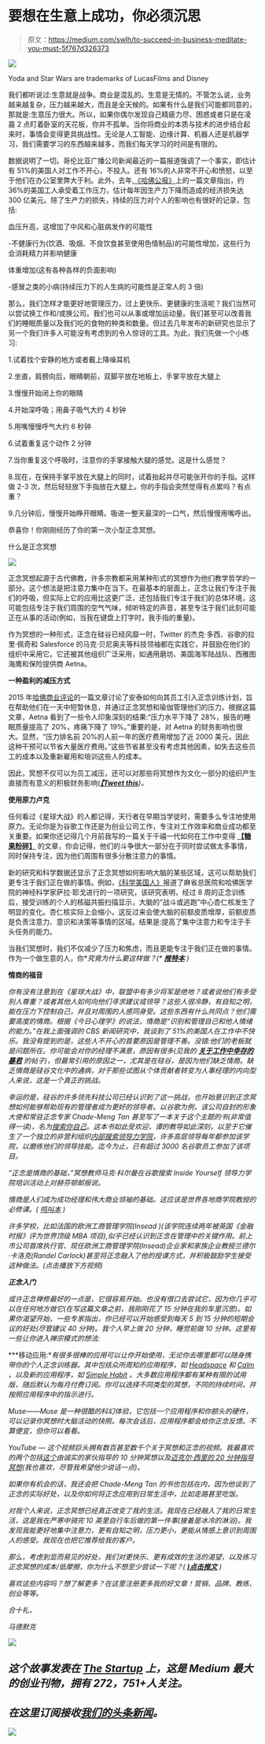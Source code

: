 # 要想在生意上成功，你必须沉思

> 原文：<https://medium.com/swlh/to-succeed-in-business-meditate-you-must-5f767d326373>

![](img/4968d419512f78bdacad6094315349bd.png)

Yoda and Star Wars are trademarks of LucasFilms and Disney

我们都听说过:生意就是战争。商业是混乱的。生意是无情的。不管怎么说，业务越来越复杂，压力越来越大，而且是全天候的。如果有什么是我们可能都同意的，那就是:生意压力很大。所以，如果你偶尔发现自己精疲力尽、困惑或者只是在凌晨 2 点盯着卧室的天花板，你并不孤单。当你将商业的本质与技术的进步结合起来时，事情会变得更具挑战性。无论是人工智能、边缘计算、机器人还是机器学习，我们需要学习的东西越来越多，而我们每天学习的时间是有限的。

数据说明了一切。哥伦比亚广播公司新闻最近的一篇报道强调了一个事实，即估计有 51%的美国人对工作不开心，不投入。还有 16%的人非常不开心和愤怒，以至于他们在办公室里弊大于利。此外，去年,[《哈佛公报》](https://news.harvard.edu/gazette/story/2016/07/the-high-price-of-workplace-stress/)上的一篇文章指出，约 36%的美国工人承受着工作压力，估计每年因生产力下降而造成的经济损失达 300 亿美元。除了生产力的损失，持续的压力对个人的影响也有很好的记录，包括:

血压升高，这增加了中风和心脏病发作的可能性

-不健康行为(饮酒、吸烟、不良饮食甚至使用色情制品)的可能性增加，这些行为会消耗精力并影响健康

体重增加(这有各种各样的负面影响)

-感冒之类的小病(持续压力下的人生病的可能性是正常人的 3 倍)

那么，我们怎样才能更好地管理压力，过上更快乐、更健康的生活呢？我们当然可以尝试换工作和/或换公司。我们也可以从事或增加运动量。我们甚至可以改善我们的睡眠质量以及我们吃的食物的种类和数量。但过去几年发布的新研究也显示了另一个我们许多人可能没有考虑到的令人惊讶的工具。为此，我们先做一个小练习:

1.试着找个安静的地方或者戴上降噪耳机

2.坐直，肩膀向后，眼睛朝前，双脚平放在地板上，手掌平放在大腿上

3.慢慢开始闭上你的眼睛

4.开始深呼吸；用鼻子吸气大约 4 秒钟

5.用嘴慢慢呼气大约 6 秒钟

6.试着重复这个动作 2 分钟

7.当你重复这个呼吸时，注意你的手掌接触大腿的感觉。这是什么感觉？

8.现在，在保持手掌平放在大腿上的同时，试着抬起并尽可能张开你的手指。这样做 2-3 次，然后轻轻放下手指放在大腿上。你的手指会突然觉得有点累吗？有点重？

9.几分钟后，慢慢开始睁开眼睛。吸进一整天最深的一口气，然后慢慢用嘴呼出。

恭喜你！你刚刚经历了你的第一次小型正念冥想。

什么是正念冥想

![](img/3b423ebee916bb60125fe33d405bb4fa.png)

正念冥想起源于古代佛教，许多宗教都采用某种形式的冥想作为他们教学哲学的一部分。这个想法是把注意力集中在当下。在最基本的层面上，正念让我们专注于我们的呼吸，但实际上它的应用比这更广泛，还包括我们专注于我们的总体环境，这可能包括专注于我们周围的空气气味，倾听特定的声音，甚至专注于我们此刻可能正在从事的活动(例如，当我在键盘上打字时，我手指的重量)。

作为冥想的一种形式，正念在硅谷已经风靡一时，Twitter 的杰克·多西、谷歌的拉里·佩奇和 Salesforce 的马克·贝尼奥夫等科技领袖都在实践它，并鼓励在他们的组织中采用它。它还被其他组织广泛采用，如通用磨坊、美国海军陆战队、西雅图海鹰和保险提供商 Aetna。

**一种盈利的减压方式**

2015 年[哈佛商业评论](https://hbr.org/2015/12/the-busier-you-are-the-more-you-need-mindfulness)的一篇文章讨论了安泰如何向其员工引入正念训练计划，旨在帮助他们在一天中短暂休息，并通过正念冥想和瑜伽管理他们的压力。根据这篇文章，Aetna 看到了一些令人印象深刻的结果:“压力水平下降了 28%，报告的睡眠质量提高了 20%，疼痛下降了 19%。”重要的是，对 Aetna 的财务影响也很大。显然，“压力排名前 20%的人前一年的医疗费用增加了近 2000 美元，因此这种干预可以节省大量医疗费用。”这些节省甚至没有考虑其他因素，如失去这些员工的成本以及重新雇用和培训这些人的成本。

因此，冥想不仅可以为员工减压，还可以对那些将冥想作为文化一部分的组织产生直接而有意义的积极财务影响([***【Tweet this***](https://ctt.ec/MPz9J)*)。*

**使用原力卢克**

任何看过《星球大战》的人都记得，天行者在早期当学徒时，需要多么专注地使用原力。无论你是为谷歌工作还是为创业公司工作，专注对工作效率和商业成功都至关重要。如果你还记得几个月前我写的一篇关于千禧一代如何在工作中变得 [**【糖果粉碎】**](https://www.madmork.com/single-post/2017/10/02/How-to-Survive-being-Candy-Crushed-at-Work) 的文章，你会记得，他们的斗争很大一部分在于同时尝试做太多事情，同时保持专注，因为他们周围有很多分散注意力的事情。

新的研究和科学数据还显示了正念冥想如何影响大脑的某些区域，这可以帮助我们更专注于我们正在做的事情。例如，[《科学美国人》](https://blogs.scientificamerican.com/guest-blog/what-does-mindfulness-meditation-do-to-your-brain/)报道了麻省总医院和哈佛医学院的神经科学家萨拉·耶戈进行的一项研究，该研究表明，经过 8 周的正念训练后，接受训练的个人的核磁共振扫描显示，大脑的“战斗或逃跑”中心杏仁核发生了明显的变化。杏仁核实际上会缩小，这反过来会使大脑的前额皮质增厚，前额皮质是负责注意力、意识和决策等事情的区域。结果是:提高了集中注意力和专注于手头任务的能力。

当我们冥想时，我们不仅减少了压力和焦虑，而且更能专注于我们正在做的事情。作为一个做生意的人，你**究竟为什么要这样做？(* [***推特本***](https://ctt.ec/TYia7) *)**

****情商的福音****

*你有没有注意到在《星球大战》中，联盟中有多少将军是绝地？或者说他们有多受别人尊重？或者其他人如何向他们寻求建议或领导？这些人很冷静，有自知之明，能在压力下控制自己，并且对周围的人感同身受。这些东西有什么共同点？他们需要高度的情商。根据《今日心理学》的说法，情商是“识别和管理自己和他人情绪的能力。”在我上面强调的 CBS 新闻研究中，我谈到了 51%的美国人在工作中不快乐。我没有提到的是，这些人不开心的首要原因是管理不善。没错:他们的老板就是问题所在。你可能会对你的经理不满意，原因有很多(见我的 [**关于工作中幸存的暴君**](https://www.madmork.com/single-post/2017/11/11/Surviving-a-Tyrant) 的帖子)，但最常引用的原因之一，尤其是在硅谷，是因为他们缺乏情商。缺乏情商是硅谷文化中的通病，对于那些试图从个体贡献者转变为人事经理的内向型人来说，这是一个真正的挑战。*

*幸运的是，硅谷的许多领先科技公司已经认识到了这一挑战，也开始意识到正念冥想如何能够帮助现有的管理者成为更好的领导者。以谷歌为例，该公司自封的形象大使和常驻正念专家 Chade-Meng Tan 甚至写了一本关于这个主题的书(非常值得一读)，名为[搜索你自己](https://www.amazon.com/Search-Inside-Yourself-Unexpected-Achieving/dp/0062116932/ref=sr_1_1?ie=UTF8&qid=1512513288&sr=8-1&keywords=search+inside+yourself+book)。这本书如此受欢迎，谭的教导如此深刻，以至于它催生了一个独立的非营利组织[内部搜索领导力学院](https://siyli.org/)，许多高层领导每年都参加该学院，以磨练他们的领导技能。迄今为止，已有超过 3000 名谷歌员工参加了该项目。*

*“正念是情商的基础，”冥想教师马克·科尔曼在谷歌搜索 Inside Yourself 领导力学院培训活动上对赫芬顿邮报说。*

*情商是人们成为成功经理和伟大商业领袖的基础。这应该是世界各地商学院教授的必修课。( [*鸣叫本*](https://ctt.ec/bDWca) *)**

*许多学校，比如法国的欧洲工商管理学院(Insead )(该学院连续两年被英国《金融时报》评为世界顶级 MBA 项目),似乎已经认识到正念在管理中的关键作用。前上市公司首席执行官、现任欧洲工商管理学院(Insead)企业家和家族企业教授兰德尔·卡洛克(Randel Carlock)甚至将正念融入了他的授课方式，并积极鼓励学生接受这种做法。(点击播放下方视频)*

***正念入门***

*或许正念禅修最好的一点是，它很容易开始。也没有借口去尝试它，因为你几乎可以在任何地方做它(在写这篇文章之前，我刚刚花了 15 分钟在我的车里沉思)。如果你渴望开始，一些专家指出，你已经可以开始感受到每天 5 到 15 分钟的短期会议的好处(尽管建议 40 分钟)。我个人早上做 20 分钟，睡觉前做 10 分钟。这里有一些让你进入禅宗模式的想法:*

***移动应用:**有很多很棒的应用可以让你开始使用，无论你去哪里都可以随身携带你的个人正念训练器。其中包括众所周知的应用程序，如 [Headspace](https://www.headspace.com/) 和 [Calm](https://www.calm.com/) ，以及新的应用程序，如 [Simple Habit](https://www.simplehabit.com/) 。大多数应用程序都有某种有限的试用版，随后默认为每月付费订阅。你可以选择不同类型的冥想，不同的持续时间，并按照应用程序中的指示进行。*

*Muse——Muse 是一种很酷的科幻体验，它包括一个应用程序和你额头的硬件，可以记录你冥想时大脑活动的快照。每次会话后，应用程序都会给你正念反馈。不算便宜，但你可以看看。*

*YouTube — 这个视频巨头拥有数百甚至数千个关于冥想和正念的视频。我最喜欢的两个包括[这个](https://www.youtube.com/watch?v=6p_yaNFSYao&t=8s)由诚实的家伙指导的 10 分钟冥想以及[迈克尔·西里的 20 分钟指导冥想](https://www.youtube.com/watch?v=64ZU2UCQdmQ)(我也喜欢，尽管我希望他少说话一点)。*

*如果你有机会的话，我还会把 Chade-Meng Tan 的书也包括在内，因为他谈到了正念的实际好处，以及你如何将正念应用到日常生活中，比如走路甚至吃饭。*

*对我个人来说，正念冥想已经真正改变了我的生活。我现在已经融入了我的日常生活，这是我在严寒中骑完 10 英里自行车后做的第一件事(接着是冰冷的淋浴)。我发现我能更好地集中注意力，更有自知之明，压力更小，更能从情感上意识到周围人的感受。我现在也把它推荐给我的客户。*

*那么，考虑到显而易见的好处，我们对更快乐、更有成效的生活的渴望，以及练习正念冥想的成本/低摩擦，你为什么不想至少尝试一下呢？( [***)点击推文***](https://ctt.ec/b27b6) *)**

*喜欢这些内容吗？想了解更多？在这里注册更多我的好文章！营销、品牌、教练、创业等等。*

*合十礼，*

*马德默克*

*![](img/731acf26f5d44fdc58d99a6388fe935d.png)*

## *这个故事发表在 [The Startup](https://medium.com/swlh) 上，这是 Medium 最大的创业刊物，拥有 272，751+人关注。*

## *在这里订阅接收[我们的头条新闻](http://growthsupply.com/the-startup-newsletter/)。*

*![](img/731acf26f5d44fdc58d99a6388fe935d.png)*